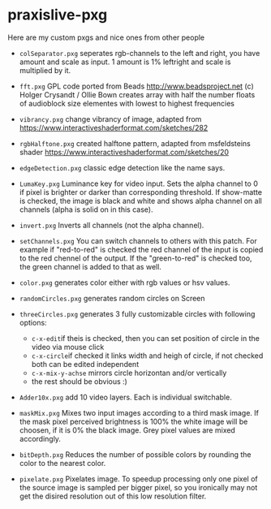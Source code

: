 # praxislive-pxg
Here are my custom pxgs and nice ones from other people

* `colSeparator.pxg`
seperates rgb-channels to the left and right, you have amount and scale as input. 1 amount is 1% leftright and scale is multiplied by it.

* `fft.pxg`
GPL code ported from Beads http://www.beadsproject.net (c) Holger Crysandt / Ollie Bown
creates array with half the number floats of audioblock size elementes with lowest to highest frequencies

* `vibrancy.pxg`
change vibrancy of image, adapted from https://www.interactiveshaderformat.com/sketches/282

* `rgbHalftone.pxg`
created halftone pattern, adapted from msfeldsteins shader https://www.interactiveshaderformat.com/sketches/20

* `edgeDetection.pxg`
classic edge detection like the name says.

* `LumaKey.pxg`
Luminance key for video input. Sets the alpha channel to 0 if pixel is brighter or darker than corresponding threshold. If show-matte is checked, the image is black and white and shows alpha channel on all channels (alpha is solid on in this case).

* `invert.pxg`
Inverts all channels (not the alpha channel).

* `setChannels.pxg`
You can switch channels to others with this patch. For example if "red-to-red" is checked the red channel of the input is copied to the red chennel of the output. If the "green-to-red" is checked too, the green channel is added to that as well.

* `color.pxg`
generates color either with rgb values or hsv values.

* `randomCircles.pxg`
generates random circles on Screen

* `threeCircles.pxg`
generates 3 fully customizable circles with following options:
  * `c-x-edit`if theis is checked, then you can set position of circle in the video via mouse click
  * `c-x-circle`if checked it links width and heigh of circle, if not checked both can be edited independent
  * `c-x-mix-y-achse` mirrors circle horizontan and/or vertically
  * the rest should be obvious :)
  
* `Adder10x.pxg`
add 10 video layers. Each is individual switchable.

* `maskMix.pxg`
Mixes two input images according to a third mask image. If the mask pixel perceived brightness is 100% the white image will be choosen, if it is 0% the black image. Grey pixel values are mixed accordingly.

* `bitDepth.pxg`
Reduces the number of possible colors by rounding the color to the nearest color.

* `pixelate.pxg`
Pixelates image. To speedup processing only one pixel of the source image is sampled per bigger pixel, so you ironically may not get the disired resolution out of this low resolution filter.
